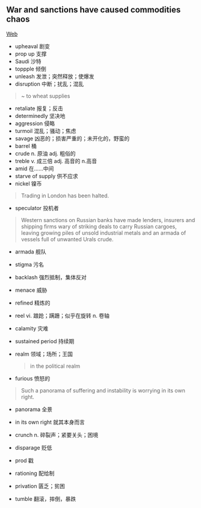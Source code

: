 ## War and sanctions have caused commodities chaos
[Web](https://www.economist.com/leaders/2022/03/12/war-and-sanctions-have-caused-commodities-chaos)

- upheaval  剧变
- prop up   支撑
- Saudi     沙特
- toppple   倾倒
- unleash   发泄；突然释放；使爆发
- disruption    中断；扰乱；混乱
> ~ to wheat supplies
- retaliate     报复；反击
- determinedly  坚决地
- aggression    侵略
- turmoil       混乱；骚动；焦虑
- savage    凶恶的；损害严重的；未开化的，野蛮的
- barrel    桶
- crude     n. 原油 adj. 粗俗的
- treble    v. 成三倍  adj. 高音的 n.高音
- amid      在……中间
- starve of supply  供不应求
- nickel    镍币

> Trading in London has been halted.

- speculator    投机者

> Western sanctions on Russian banks have made lenders, insurers and shipping firms wary of striking deals to carry Russian cargoes, leaving growing piles of unsold industrial metals and an armada of vessels full of unwanted Urals crude.
- armada    舰队

- stigma    污名
- backlash  强烈抵制，集体反对
- menace    威胁
- refined   精炼的
- reel      vi. 踉跄；蹒跚；似乎在旋转 n. 卷轴
- calamity  灾难
- sustained period  持续期
- realm     领域；场所；王国
  > in the political realm
- furious   愤怒的

> Such a panorama of suffering and instability is worrying in its own right.
- panorama  全景
- in its own right  就其本身而言

- crunch   n. 碎裂声；紧要关头；困境
- disparage 贬低
- prod      戳
- rationing 配给制
- privation 匮乏；贫困
- tumble  翻滚，摔倒，暴跌
